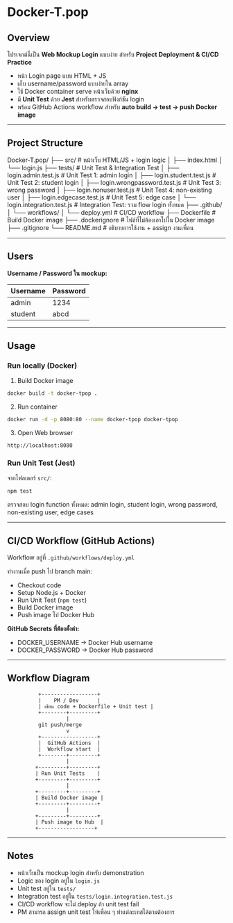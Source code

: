 
# Docker-T.pop

## Overview

โปรเจกต์นี้เป็น **Web Mockup Login** แบบง่าย สำหรับ **Project Deployment & CI/CD Practice**  

- หน้า Login page แบบ HTML + JS  
- เก็บ username/password แบบง่ายใน array  
- ใช้ Docker container serve หน้าเว็บด้วย **nginx**  
- มี **Unit Test** ด้วย **Jest** สำหรับตรวจสอบฟังก์ชัน login  
- พร้อม GitHub Actions workflow สำหรับ **auto build → test → push Docker image**  

---

## Project Structure

Docker-T.pop/
├── src/                     # หน้าเว็บ HTML/JS + login logic
│   ├── index.html
│   └── login.js
├── tests/                   # Unit Test & Integration Test
│   ├── login.admin.test.js          # Unit Test 1: admin login
│   ├── login.student.test.js        # Unit Test 2: student login
│   ├── login.wrongpassword.test.js  # Unit Test 3: wrong password
│   ├── login.nonuser.test.js        # Unit Test 4: non-existing user
│   ├── login.edgecase.test.js       # Unit Test 5: edge case
│   └── login.integration.test.js    # Integration Test: รวม flow login ทั้งหมด
├── .github/
│   └── workflows/
│       └── deploy.yml        # CI/CD workflow
├── Dockerfile                # Build Docker image
├── .dockerignore             # ไฟล์ที่ไม่ต้องเอาไปใน Docker image
├── .gitignore
└── README.md                 # อธิบายการใช้งาน + assign งานเพื่อน

---

## Users

**Username / Password ใน mockup:**  

| Username | Password |
|----------|----------|
| admin    | 1234     |
| student  | abcd     |

---

## Usage

### Run locally (Docker)

1. Build Docker image
```bash
docker build -t docker-tpop .
```

2. Run container
```bash
docker run -d -p 8080:80 --name docker-tpop docker-tpop
```

3. Open Web browser
```
http://localhost:8080
```

### Run Unit Test (Jest)
จากโฟลเดอร์ `src/`:
```bash
npm test
```
ตรวจสอบ login function ทั้งหมด: admin login, student login, wrong password, non-existing user, edge cases

---

## CI/CD Workflow (GitHub Actions)

Workflow อยู่ที่ `.github/workflows/deploy.yml`

ทำงานเมื่อ push ไป branch main:

- Checkout code
- Setup Node.js + Docker
- Run Unit Test (`npm test`)
- Build Docker image
- Push image ไป Docker Hub

**GitHub Secrets ที่ต้องตั้งค่า:**

- DOCKER_USERNAME → Docker Hub username
- DOCKER_PASSWORD → Docker Hub password

---

## Workflow Diagram

```
          +------------------+
          |    PM / Dev      |
          | เขียน code + Dockerfile + Unit test |
          +--------+---------+
                   |
          git push/merge
                   v
          +------------------+
          |  GitHub Actions  |
          |  Workflow start  |
          +--------+---------+
                   |
         +---------+---------+
         | Run Unit Tests    |
         +---------+---------+
                   |
         +---------+---------+
         | Build Docker image |
         +---------+---------+
                   |
         +---------+---------+
         | Push image to Hub  |
         +------------------+
```

---

## Notes

- หน้าเว็บเป็น mockup login สำหรับ demonstration
- Logic ของ login อยู่ใน `login.js`
- Unit test อยู่ใน `tests/`
- Integration test อยู่ใน `tests/login.integration.test.js`
- CI/CD workflow จะไม่ deploy ถ้า unit test fail
- PM สามารถ assign unit test ให้เพื่อน ๆ ทำแต่ละเทสได้ตามต้องการ
